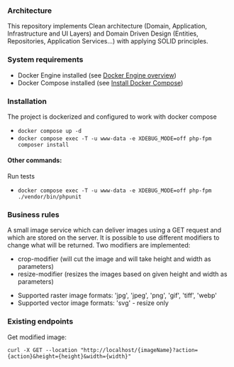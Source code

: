 ### Architecture

This repository implements Clean architecture (Domain, Application, Infrastructure and UI Layers) and Domain Driven Design (Entities, Repositories, Application Services...) with applying SOLID principles.

### System requirements
- Docker Engine installed (see [Docker Engine overview](https://docs.docker.com/install/))
- Docker Compose installed (see [Install Docker Compose](https://docs.docker.com/compose/install/))

### Installation

The project is dockerized and configured to work with docker compose
- `docker compose up -d`
- `docker compose exec -T -u www-data -e XDEBUG_MODE=off php-fpm composer install` 

#### Other commands:

Run tests
- `docker compose exec -T -u www-data -e XDEBUG_MODE=off php-fpm ./vendor/bin/phpunit`

### Business rules

A small image service which can deliver images using a GET request and which are stored on the server. It is possible to use different modifiers to change what will be returned. 
Two modifiers are implemented:

- crop-modifier (will cut the image and will take height and width as parameters)
- resize-modifier (resizes the images based on given height and width as parameters)

* Supported raster image formats: 'jpg', 'jpeg', 'png', 'gif', 'tiff', 'webp'
* Supported vector image formats: 'svg' - resize only

### Existing endpoints

Get modified image:
```
curl -X GET --location "http://localhost/{imageName}?action={action}&height={height}&width={width}" 
```
